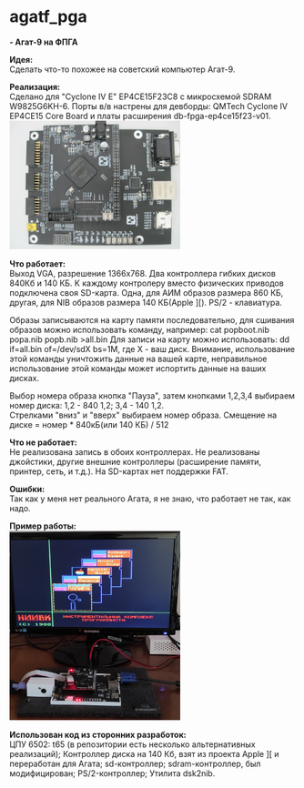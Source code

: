 # agatf_pga
<B>- Агат-9 на ФПГА</B></Br>

<B>Идея:</B></Br>
Сделать что-то похожее на советский компьютер Агат-9.

<B>Реализация:</B></Br>
Сделано для "Cyclone IV E" EP4CE15F23C8 с микросхемой SDRAM W9825G6KH-6.
Порты в/в настрены для девборды: QMTech Cyclone IV EP4CE15 Core Board и платы расширения db-fpga-ep4ce15f23-v01.
<img src="pic/2.png" alt="agat_fpga" width="300"/>

<B>Что работает:</B></Br>
Выход VGA, разрешение 1366х768. Два контроллера гибких дисков 840Кб и 140 КБ. К каждому контролеру вместо физических приводов подключена своя SD-карта.
Одна, для АИМ образов размера 860 КБ, другая, для NIB образов размера 140 КБ(Apple ][).
PS/2 - клавиатура.

Образы записываются на карту памяти последовательно, для сшивания образов можно использовать команду, например: cat popboot.nib popa.nib popb.nib >all.bin
Для записи на карту можно использовать: dd if=all.bin of=/dev/sdХ bs=1M, где Х - ваш диск. Внимание, использование этой команды уничтожить данные на вашей карте, неправильное использование этой команды может испортить данные на ваших дисках.

Выбор номера образа кнопка "Пауза", затем кнопками 1,2,3,4 выбираем номер диска: 1,2 - 840 1,2; 3,4 - 140 1,2.
</Br>Стрелками "вниз" и "вверх" выбираем номер образа. Смещение на диске = номер * 840кБ(или 140 КБ) / 512


<B>Что не работает:</B></Br>
Не реализована запись в обоих контроллерах.
Не реализованы джойстики, другие внешние контроллеры (расширение памяти, принтер, сеть, и т.д.).
На SD-картах нет поддержки FAT.</Br>


<B>Ошибки:</B></Br>
Так как у меня нет реального Агата, я не знаю, что работает не так, как надо. 


<B>Пример работы:</B></Br>
<img src="pic/1.jpg" alt="agat_fpga" width="300"/>

<B>Использован код из сторонних разработок:</B></Br>
ЦПУ 6502: t65 (в репозитории есть несколько альтернативных реализаций);
Контроллер диска на 140 Кб, взят из проекта Apple ][ и переработан для Агата;
sd-контроллер;
sdram-контроллер, был модифицирован;
PS/2-контроллер;
Утилита dsk2nib.
